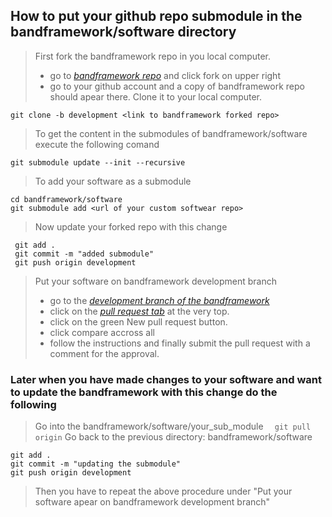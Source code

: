 ## How to put your github repo submodule in the bandframework/software directory

> First fork the bandframework repo in you local computer.
> - go to *[bandframework repo](https://github.com/bandframework/bandframework/)* and click fork on upper right
>- go to your github account and a copy of bandframework repo should apear there. Clone it to your local computer.

`git clone -b development <link to bandframework forked repo>`

> To get the content in the submodules of bandframework/software execute the following comand

`git submodule update --init --recursive`

> To add your software as a submodule

```
cd bandframework/software
git submodule add <url of your custom softwear repo>
  ```


> Now update your forked repo with this change
 ```
  git add .
  git commit -m "added submodule"
  git push origin development
```

> Put your software on bandframework development branch
>- go to the *[development branch of the bandframework](https://github.com/bandframework/bandframework/tree/development)*
>- click on the *[pull request tab](https://github.com/bandframework/bandframework/pulls)* at the very top.
>- click on the green New pull request button.
>- click compare accross all
>- follow the instructions and finally submit the pull request with a comment for the approval. 

### Later when you have made changes to your software and want to update the bandframework with this change do the following

> Go into the bandframework/software/your_sub_module
`  git pull origin`
> Go back to the previous directory: bandframework/software
 ```
 git add .
 git commit -m "updating the submodule"
 git push origin development
 ```
 > Then you have to repeat the above procedure under "Put your software apear on bandframework development branch"
